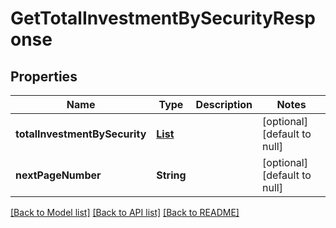 # GetTotalInvestmentBySecurityResponse
## Properties

| Name | Type | Description | Notes |
|------------ | ------------- | ------------- | -------------|
| **totalInvestmentBySecurity** | [**List**](TotalInvestmentBySecurity.md) |  | [optional] [default to null] |
| **nextPageNumber** | **String** |  | [optional] [default to null] |

[[Back to Model list]](../README.md#documentation-for-models) [[Back to API list]](../README.md#documentation-for-api-endpoints) [[Back to README]](../README.md)


